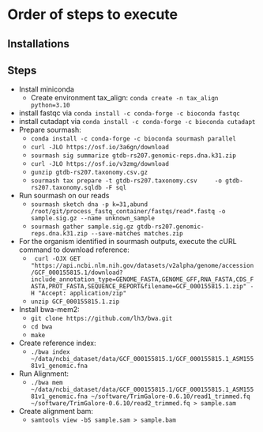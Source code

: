 # Order of steps to execute

## Installations



 ## Steps
 - Install miniconda
	 - Create environment tax_align: `conda create -n tax_align python=3.10`
 - install fastqc via `conda install -c conda-forge -c bioconda fastqc`
 - install cutadapt via `conda install -c conda-forge -c bioconda cutadapt`
 - Prepare sourmash:
	 - `conda install -c conda-forge -c bioconda sourmash parallel`
	 - `curl -JLO https://osf.io/3a6gn/download`
	 - `sourmash sig summarize gtdb-rs207.genomic-reps.dna.k31.zip`
	 - `curl -JLO https://osf.io/v3zmg/download`
	 - `gunzip gtdb-rs207.taxonomy.csv.gz`
	 - `sourmash tax prepare -t gtdb-rs207.taxonomy.csv     -o gtdb-rs207.taxonomy.sqldb -F sql`
 - Run sourmash on our reads
	 - `sourmash sketch dna -p k=31,abund /root/git/process_fastq_container/fastqs/read*.fastq -o sample.sig.gz --name unknown_sample`
	 - `sourmash gather sample.sig.gz gtdb-rs207.genomic-reps.dna.k31.zip --save-matches matches.zip`
 - For the organism identified in sourmash outputs, execute the cURL command to download reference:
	 - ` curl -OJX GET "https://api.ncbi.nlm.nih.gov/datasets/v2alpha/genome/accession/GCF_000155815.1/download?include_annotation_type=GENOME_FASTA,GENOME_GFF,RNA_FASTA,CDS_FASTA,PROT_FASTA,SEQUENCE_REPORT&filename=GCF_000155815.1.zip" -H "Accept: application/zip"`
	 - `unzip GCF_000155815.1.zip`
 - Install bwa-mem2:
	 - `git clone https://github.com/lh3/bwa.git`
	 - `cd bwa`
	 - `make`
 - Create reference index:
	 - `./bwa index ~/data/ncbi_dataset/data/GCF_000155815.1/GCF_000155815.1_ASM15581v1_genomic.fna`
 - Run Alignment:
	 - `./bwa mem ~/data/ncbi_dataset/data/GCF_000155815.1/GCF_000155815.1_ASM15581v1_genomic.fna ~/software/TrimGalore-0.6.10/read1_trimmed.fq ~/software/TrimGalore-0.6.10/read2_trimmed.fq > sample.sam`
 - Create alignment bam:
	 - `samtools view -bS sample.sam > sample.bam`

 
